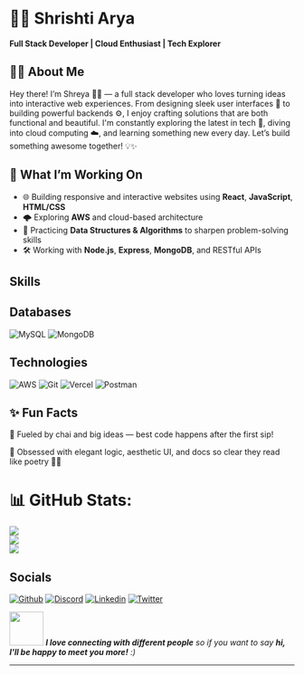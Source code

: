 # 👩‍💻 Shrishti Arya

**Full Stack Developer | Cloud Enthusiast | Tech Explorer** 





## 👩‍💻 About Me
Hey there! I’m Shreya 👩‍💻 — a full stack developer who loves turning ideas into interactive web experiences. From designing sleek user interfaces 🎨 to building powerful backends ⚙️, I enjoy crafting solutions that are both functional and beautiful. I'm constantly exploring the latest in tech 🚀, diving into cloud computing ☁️, and learning something new every day. Let’s build something awesome together! 💡✨



## 💼 What I’m Working On

- 🌐 Building responsive and interactive websites using **React**, **JavaScript**, **HTML/CSS**
- 🌩️ Exploring **AWS** and cloud-based architecture
- 🧩 Practicing **Data Structures & Algorithms** to sharpen problem-solving skills
- 🛠️ Working with **Node.js**, **Express**, **MongoDB**, and RESTful APIs



## Skills
## Databases

![MySQL](https://img.shields.io/badge/-MySQL-000?&logo=mysql)
![MongoDB](https://img.shields.io/badge/-MongoDB-000?&logo=MongoDB)


## Technologies

![AWS](https://img.shields.io/badge/-AWS-000?&logo=Amazon-AWS&logoColor=F90)
![Git](https://img.shields.io/badge/-Git-000?&logo=Git)
![Vercel](https://img.shields.io/badge/-Vercel-000?&logo=Vercel)
![Postman](https://img.shields.io/badge/-Postman-000?&logo=Postman)


## ✨ Fun Facts

🍵 Fueled by chai and big ideas — best code happens after the first sip!

🧠 Obsessed with elegant logic, aesthetic UI, and docs so clear they read like poetry 📄✨


# 📊 GitHub Stats:
![](https://github-readme-stats.vercel.app/api?username=Shreyaa2134&theme=radical&hide_border=false&include_all_commits=false&count_private=false)<br/>
![](https://nirzak-streak-stats.vercel.app/?user=Shreyaa2134&theme=radical&hide_border=false)<br/>
![](https://github-readme-stats.vercel.app/api/top-langs/?username=Shreyaa2134&theme=radical&hide_border=false&include_all_commits=false&count_private=false&layout=compact)






## Socials
[![Github](https://img.shields.io/badge/-Github-000?&logo=Github)](https://github.com/Shreyaa2134)
[![Discord](https://img.shields.io/badge/-Discord-000?&logo=Discord)](https://discord.com/users/shreya_tiwari14)
[![Linkedin](https://img.shields.io/badge/-Linkedin-000?&logo=Linkedin)](https://www.linkedin.com/in/shreya-tiwari-12685a2ab/)
[![Twitter](https://img.shields.io/badge/-Twitter-000?&logo=Twitter)](https://twitter.com/ShreyaTiwa78612)


<img src="https://media.giphy.com/media/LnQjpWaON8nhr21vNW/giphy.gif" width="60"> <em><b>I love connecting with different people</b> so if you want to say <b>hi, I'll be happy to meet you more!</b> :)</em>

---

